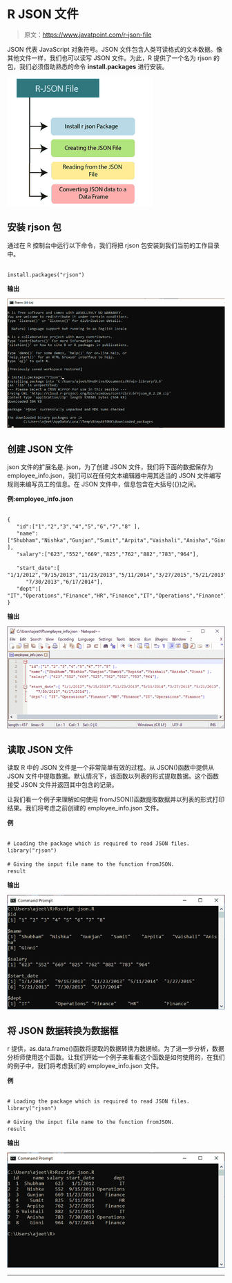 # R JSON 文件

> 原文：<https://www.javatpoint.com/r-json-file>

JSON 代表 JavaScript 对象符号。JSON 文件包含人类可读格式的文本数据。像其他文件一样，我们也可以读写 JSON 文件。为此，R 提供了一个名为 rjson 的包，我们必须借助熟悉的命令 **install.packages** 进行安装。

![R JSON File](img/c21bb39b5e7cb771a3ea1631d6c3a9e1.png)

## 安装 rjson 包

通过在 R 控制台中运行以下命令，我们将把 rjson 包安装到我们当前的工作目录中。

```

install.packages("rjson")

```

**输出**

![R JSON File](img/1a97b3e4efcf6b5699481cb1dcac0180.png)

## 创建 JSON 文件

json 文件的扩展名是. json，为了创建 JSON 文件，我们将下面的数据保存为 employee_info.json，我们可以在任何文本编辑器中用其适当的 JSON 文件编写规则来编写员工的信息。在 JSON 文件中，信息包含在大括号({})之间。

**例:employee_info.json**

```

{ 
   "id":["1","2","3","4","5","6","7","8" ],
   "name":["Shubham","Nishka","Gunjan","Sumit","Arpita","Vaishali","Anisha","Ginni" ],
   "salary":["623","552","669","825","762","882","783","964"],

   "start_date":[ "1/1/2012","9/15/2013","11/23/2013","5/11/2014","3/27/2015","5/21/2013",
      "7/30/2013","6/17/2014"],
   "dept":[ "IT","Operations","Finance","HR","Finance","IT","Operations","Finance"]
}

```

**输出**

![R JSON File](img/aa5c29b74bad4327ce2110ea62edb240.png)

## 读取 JSON 文件

读取 R 中的 JSON 文件是一个非常简单有效的过程。从 JSON()函数中提供从 JSON 文件中提取数据。默认情况下，该函数以列表的形式提取数据。这个函数接受 JSON 文件并返回其中包含的记录。

让我们看一个例子来理解如何使用 fromJSON()函数提取数据并以列表的形式打印结果。我们将考虑之前创建的 employee_info.json 文件。

**例**

```

# Loading the package which is required to read JSON files.
library("rjson")

# Giving the input file name to the function fromJSON.
result 
```

**输出**

![R JSON File](img/7983e772102dc7cdb14e538624dcf7a4.png)

## 将 JSON 数据转换为数据框

r 提供，as.data.frame()函数将提取的数据转换为数据帧。为了进一步分析，数据分析师使用这个函数。让我们开始一个例子来看看这个函数是如何使用的，在我们的例子中，我们将考虑我们的 employee_info.json 文件。

**例**

```

# Loading the package which is required to read JSON files.
library("rjson")

# Giving the input file name to the function fromJSON.
result 
```

**输出**

![R JSON File](img/cebf4019932028ea06492091ac542f56.png)

* * *